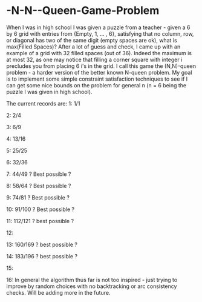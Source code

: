 # -N-N--Queen-Game-Problem

When I was in high school I was given a puzzle from a teacher - given a 6 by 6 grid with entries from {Empty, 1, ... , 6}, satisfying that no column, row, or diagonal has two of the same digit (empty spaces are ok), what is max(Filled Spaces)? After a lot of guess and check, I came up with an example of a grid with 32 filled spaces (out of 36). Indeed the maximum is at most 32, as one may notice that filling a corner square with integer i precludes you from placing 6 i's in the grid. I call this game the (N,N)-queen problem - a harder version of the better known N-queen problem. My goal is to implement some simple constraint satisfaction techniques to see if I can get some nice bounds on the problem for general n (n = 6 being the puzzle I was given in high school).

The current records are:
1: 1/1

2: 2/4

3: 6/9

4: 13/16

5: 25/25

6: 32/36

7: 44/49 ? Best possible ?

8: 58/64 ? Best possible ?

9: 74/81 ? Best possible ?

10: 91/100 ? Best possible ?

11: 112/121 ? best possible ?

12:

13: 160/169 ? best possible ?

14: 183/196 ? best possible ? 

15:

16:
In general the algorithm thus far is not too inspired - just trying to improve by random choices with no backtracking or arc consistency checks. Will be adding more in the future.
